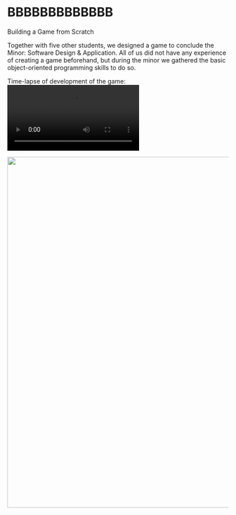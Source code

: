 # BBBBBBBBBBBBB
Building a Game from Scratch 

Together with five other students, we designed a game to conclude the Minor: Software Design & Application. All of us did not have any experience of creating a game beforehand, but during the minor we gathered the basic object-oriented programming skills to do so.

Time-lapse of development of the game: 
![KH](GameTimeLapse.mp4)

<img src="Images/GameTimeLapse.mp4" width="800">
